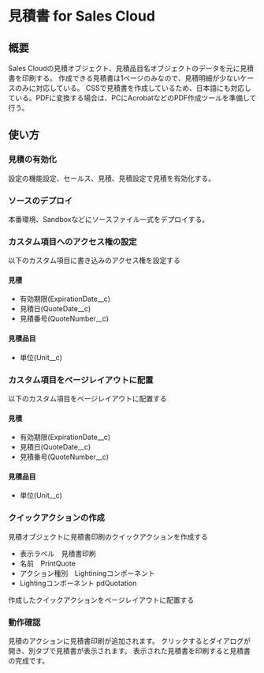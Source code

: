 # 見積書 for Sales Cloud

## 概要
Sales Cloudの見積オブジェクト、見積品目名オブジェクトのデータを元に見積書を印刷する。
作成できる見積書は1ページのみなので、見積明細が少ないケースのみに対応している。
CSSで見積書を作成しているため、日本語にも対応している。PDFに変換する場合は、PCにAcrobatなどのPDF作成ツールを準備して行う。

## 使い方

### 見積の有効化
設定の機能設定、セールス、見積、見積設定で見積を有効化する。

### ソースのデプロイ
本番環境、Sandboxなどにソースファイル一式をデプロイする。
  
### カスタム項目へのアクセス権の設定
以下のカスタム項目に書き込みのアクセス権を設定する

#### 見積
* 有効期限(ExpirationDate__c)
* 見積日(QuoteDate__c)
* 見積番号(QuoteNumber__c)

#### 見積品目
* 単位(Unit__c)

### カスタム項目をページレイアウトに配置
以下のカスタム項目をページレイアウトに配置する

#### 見積
* 有効期限(ExpirationDate__c)
* 見積日(QuoteDate__c)
* 見積番号(QuoteNumber__c)

#### 見積品目
* 単位(Unit__c)

### クイックアクションの作成
見積オブジェクトに見積書印刷のクイックアクションを作成する

* 表示ラベル　見積書印刷
* 名前　PrintQuote
* アクション種別　Lightiningコンポーネント
* Lightingコンポーネント pdQuotation

作成したクイックアクションをページレイアウトに配置する

### 動作確認
見積のアクションに見積書印刷が追加されます。
クリックするとダイアログが開き、別タブで見積書が表示されます。
表示された見積書を印刷すると見積書の完成です。
